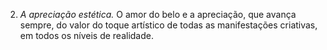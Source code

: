 ﻿2. *A apreciação estética.* O amor do belo e a apreciação, que avança sempre, do valor do toque artístico de todas as manifestações criativas, em todos os níveis de realidade.